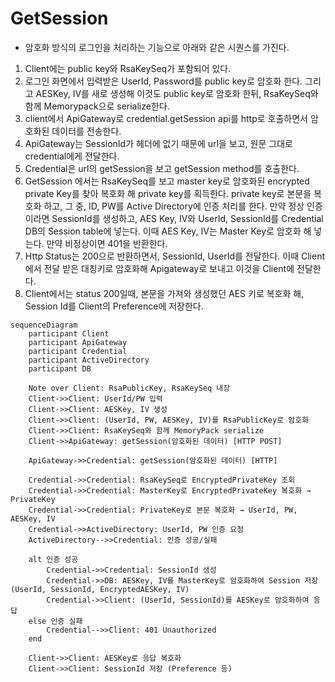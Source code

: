 # GetSession

- 암호화 방식의 로그인을 처리하는 기능으로 아래와 같은 시퀀스를 가진다.

1. Client에는 public key와 RsaKeySeq가 포함되어 있다.
2. 로그인 화면에서 입력받은 UserId, Password를 public key로 암호화 한다. 그리고 AESKey, IV를 새로 생성해 이것도 public key로 암호화 한뒤, RsaKeySeq와 함께 Memorypack으로 serialize한다. 
3. client에서 ApiGateway로 credential.getSession api를 http로 호출하면서 암호화된 데이터를 전송한다. 
4. ApiGateway는 SessionId가 헤더에 없기 때문에 url을 보고, 원문 그대로 credential에게 전달한다.
5. Credential은 url의 getSession을 보고 getSession method를 호출한다. 
6. GetSession 에서는 RsaKeySeq를 보고 master key로 암호화된 encrypted private Key를 찾아 복호화 해 private key를 획득한다. private key로 본문을 복호화 하고, 그 중, ID, PW를 Active Directory에 인증 처리를 한다.
   만약 정상 인증이라면 SessionId를 생성하고, AES Key, IV와 UserId, SessionId를 Credential DB의 Session table에 넣는다. 이때 AES Key, IV는 Master Key로 암호화 해 넣는다. 만약 비정상이면 401을 반환한다.
7. Http Status는 200으로 반환하면서, SessionId, UserId를 전달한다. 이때 Client에서 전달 받은 대칭키로 암호화해 Apigateway로 보내고 이것을 Client에 전달한다. 
8. Client에서는 status 200일때, 본문을 가져와 생성했던 AES 키로 복호화 해, Session Id를 Client의 Preference에 저장한다.


``` mermaid
sequenceDiagram
    participant Client
    participant ApiGateway
    participant Credential
    participant ActiveDirectory
    participant DB

    Note over Client: RsaPublicKey, RsaKeySeq 내장
    Client->>Client: UserId/PW 입력
    Client->>Client: AESKey, IV 생성
    Client->>Client: (UserId, PW, AESKey, IV)를 RsaPublicKey로 암호화
    Client->>Client: RsaKeySeq와 함께 MemoryPack serialize
    Client->>ApiGateway: getSession(암호화된 데이터) [HTTP POST]

    ApiGateway->>Credential: getSession(암호화된 데이터) [HTTP]

    Credential->>Credential: RsaKeySeq로 EncryptedPrivateKey 조회
    Credential->>Credential: MasterKey로 EncryptedPrivateKey 복호화 → PrivateKey
    Credential->>Credential: PrivateKey로 본문 복호화 → UserId, PW, AESKey, IV
    Credential->>ActiveDirectory: UserId, PW 인증 요청
    ActiveDirectory-->>Credential: 인증 성공/실패

    alt 인증 성공
        Credential->>Credential: SessionId 생성
        Credential->>DB: AESKey, IV를 MasterKey로 암호화하여 Session 저장 (UserId, SessionId, EncryptedAESKey, IV)
        Credential->>Client: (UserId, SessionId)를 AESKey로 암호화하여 응답
    else 인증 실패
        Credential-->>Client: 401 Unauthorized
    end

    Client->>Client: AESKey로 응답 복호화
    Client->>Client: SessionId 저장 (Preference 등)


```
